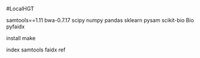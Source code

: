 #LocalHGT

samtools==1.11
bwa-0.7.17
scipy
numpy
pandas
sklearn
pysam
scikit-bio
Bio
pyfaidx

install
make

index
samtools faidx ref
